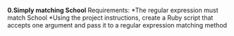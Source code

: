 **0.Simply matching School**
Requirements:
	*The regular expression must match School
	*Using the project instructions, create a Ruby script that accepts one argument and pass it to a regular expression matching method
